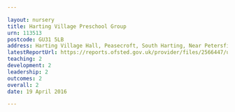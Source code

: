 ```yaml
---

layout: nursery
title: Harting Village Preschool Group
urn: 113513
postcode: GU31 5LB
address: Harting Village Hall, Peasecroft, South Harting, Near Petersfield, Hampshire, GU31 5LB
latestReportUrl: https://reports.ofsted.gov.uk/provider/files/2566447/urn/113513.pdf
teaching: 2
development: 2
leadership: 2
outcomes: 2
overall: 2
date: 19 April 2016

---
```

